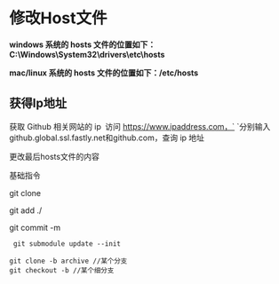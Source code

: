 # 修改Host文件

**windows 系统的 hosts 文件的位置如下：C:\Windows\System32\drivers\etc\hosts**

**mac/linux 系统的 hosts 文件的位置如下：/etc/hosts**

## 获得Ip地址

获取 Github 相关网站的 ip`
 `访问 https://www.ipaddress.com，`
 `分别输入 github.global.ssl.fastly.net和github.com，查询 ip 地址

更改最后hosts文件的内容

基础指令

git clone

git add ./

git commit -m 



```
 git submodule update --init
```

```
git clone -b archive //某个分支
git checkout -b //某个细分支
```
